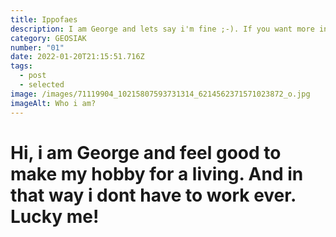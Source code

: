```yaml
---
title: Ippofaes
description: I am George and lets say i'm fine ;-). If you want more info click me dude!
category: GEOSIAK
number: "01"
date: 2022-01-20T21:15:51.716Z
tags:
  - post
  - selected
image: /images/71119904_10215807593731314_6214562371571023872_o.jpg
imageAlt: Who i am?
---
```

# Hi, i am George and feel good to make my hobby for a living. And in that way i dont have to work ever. Lucky me!

> ![]()